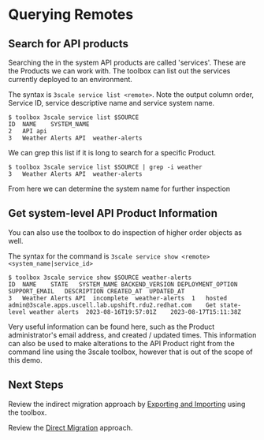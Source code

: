 # Querying Remotes

## Search for API products

Searching the in the system API products are called 'services'. These are the Products we can work with. The toolbox can list out the services currently deployed to an environment.

The syntax is `3scale service list <remote>`. Note the output column order, Service ID, service descriptive name and service system name.

~~~
$ toolbox 3scale service list $SOURCE
ID	NAME	SYSTEM_NAME
2	API	api
3	Weather Alerts API	weather-alerts
~~~

We can grep this list if it is long to search for a specific Product.

~~~
$ toolbox 3scale service list $SOURCE | grep -i weather
3	Weather Alerts API	weather-alerts
~~~

From here we can determine the system name for further inspection

## Get system-level API Product Information

You can also use the toolbox to do inspection of higher order objects as well.

The syntax for the command is `3scale service show <remote> <system_name|service_id>`

~~~
$ toolbox 3scale service show $SOURCE weather-alerts
ID	NAME	STATE	SYSTEM_NAME	BACKEND_VERSION	DEPLOYMENT_OPTION	SUPPORT_EMAIL	DESCRIPTION	CREATED_AT	UPDATED_AT
3	Weather Alerts API	incomplete	weather-alerts	1	hosted	admin@3scale.apps.uscell.lab.upshift.rdu2.redhat.com	Get state-level weather alerts	2023-08-16T19:57:01Z	2023-08-17T15:11:38Z
~~~

Very useful information can be found here, such as the Product administrator's email address, and created / updated times. This information can also be used to make alterations to the API Product right from the command line using the 3scale toolbox, however that is out of the scope of this demo.

## Next Steps

Review the indirect migration approach by [Exporting and Importing](export-import.md) using the toolbox.

Review the [Direct Migration](direct-migration.md) approach.

